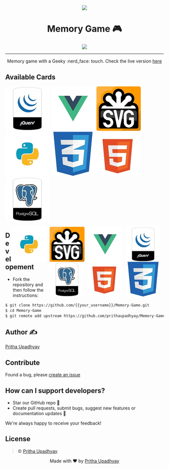 <p align="center"><img src="image/memory.svg" align="center" width="150"></p>
<h1 align="center"> Memory Game  🎮 </h1>
<p align="center">
  <img href="https://github.com/prithaupadhyay/Memory-Game/blob/master/LICENSE" src="https://img.shields.io/github/license/mashape/apistatus.svg" align="center">
</p>
<hr>
<p align="center"> 
  Memory game with a Geeky :nerd_face: touch.
  Check the live version <a href="https://prithaupadhyay.github.io/Memory-Game/">here</a>
</p>

## Available Cards

![jQuery](https://raw.githubusercontent.com/prithaupadhyay/Memory-Game/master/image/image1.jpg)
![Vue.js](https://raw.githubusercontent.com/prithaupadhyay/Memory-Game/master/image/image2.jpg)
![SVG](https://raw.githubusercontent.com/prithaupadhyay/Memory-Game/master/image/image3.jpg)
![Python](https://raw.githubusercontent.com/prithaupadhyay/Memory-Game/master/image/image4.jpg)
![CSS3](https://raw.githubusercontent.com/prithaupadhyay/Memory-Game/master/image/image5.jpg)
![HTML5](https://raw.githubusercontent.com/prithaupadhyay/Memory-Game/master/image/image6.jpg)
![PostgreSQL](https://raw.githubusercontent.com/prithaupadhyay/Memory-Game/master/image/image7.jpg)

<img src="https://raw.githubusercontent.com/prithaupadhyay/Memory-Game/master/image/image1.jpg" style="width:22%; margin-right: 2%; float: right;" />
<img src="https://raw.githubusercontent.com/prithaupadhyay/Memory-Game/master/image/image2.jpg" style="width:22%; margin-right: 2%; float: right;" />
<img src="https://raw.githubusercontent.com/prithaupadhyay/Memory-Game/master/image/image3.jpg" style="width:22%; margin-right: 2%; float: right;" />
<img src="https://raw.githubusercontent.com/prithaupadhyay/Memory-Game/master/image/image4.jpg" style="width:22%; margin-right: 2%; float: right;" />
<img src="https://raw.githubusercontent.com/prithaupadhyay/Memory-Game/master/image/image5.jpg" style="width:22%; margin-right: 2%; float: right;" />
<img src="https://raw.githubusercontent.com/prithaupadhyay/Memory-Game/master/image/image6.jpg" style="width:22%; margin-right: 2%; float: right;" />
<img src="https://raw.githubusercontent.com/prithaupadhyay/Memory-Game/master/image/image7.jpg" style="width:22%; margin-right: 2%; float: right;" />



## Developement
- Fork the repository and then follow the instructions:

```sh
$ git clone https://github.com/{{your_username}}/Memory-Game.git
$ cd Memory-Game
$ git remote add upstream https://github.com/prithaupadhyay/Memory-Game.git
```

## Author ✍️
[Pritha Upadhyay](https://github.com/prithaupadhyay)

## Contribute
Found a bug, please [create an issue](https://github.com/prithaupadhyay/Memory-Game/issues/new)

## How can I support developers?

- Star our GitHub repo 🌟
- Create pull requests, submit bugs, suggest new features or documentation updates 🔧

We're always happy to receive your feedback!

## License

> © [Pritha Upadhyay](https://github.com/prithaupadhyay)

<p align="center"> Made with ❤ by <a href="https://github.com/prithaupadhyay">Pritha Upadhyay</a></p>

